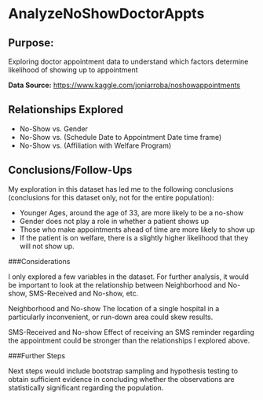 # AnalyzeNoShowDoctorAppts

## Purpose:
Exploring doctor appointment data to understand which factors determine likelihood of showing up to appointment

**Data Source:** https://www.kaggle.com/joniarroba/noshowappointments

## Relationships Explored
- No-Show vs. Gender
- No-Show vs. (Schedule Date to Appointment Date time frame)
- No-Show vs. (Affiliation with Welfare Program)

## Conclusions/Follow-Ups

My exploration in this dataset has led me to the following conclusions (conclusions for this dataset only, not for the entire population):

- Younger Ages, around the age of 33, are more likely to be a no-show
- Gender does not play a role in whether a patient shows up
- Those who make appointments ahead of time are more likely to show up
- If the patient is on welfare, there is a slightly higher likelihood that they will not show up.

###Considerations

I only explored a few variables in the dataset. For further analysis, it would be important to look at the relationship between Neighborhood and No-show, SMS-Received and No-show, etc.

Neighborhood and No-show The location of a single hospital in a particularly inconvenient, or run-down area could skew results.

SMS-Received and No-show Effect of receiving an SMS reminder regarding the appointment could be stronger than the relationships I explored above.

###Further Steps

Next steps would include bootstrap sampling and hypothesis testing to obtain sufficient evidence in concluding whether the observations are statistically significant regarding the population.
